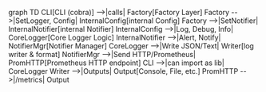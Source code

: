 graph TD
    CLI[CLI (cobra)] -->|calls| Factory[Factory Layer]
    Factory -->|SetLogger, Config| InternalConfig[internal Config]
    Factory -->|SetNotifier| InternalNotifier[internal Notifier]
    InternalConfig -->|Log, Debug, Info| CoreLogger[Core Logger Logic]
    InternalNotifier -->|Alert, Notify| NotifierMgr[Notifier Manager]
    CoreLogger -->|Write JSON/Text| Writer[log writer & format]
    NotifierMgr -->|Send HTTP/Prometheus| PromHTTP[Prometheus HTTP endpoint]
    CLI -->|can import as lib| CoreLogger
    Writer -->|Outputs| Output[Console, File, etc.]
    PromHTTP -->|/metrics| Output